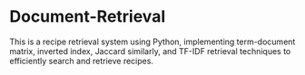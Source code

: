 # Document-Retrieval
This is a recipe retrieval system using Python, implementing term-document matrix, inverted index, Jaccard similarly, and TF-IDF retrieval techniques to efficiently search and retrieve recipes. 
